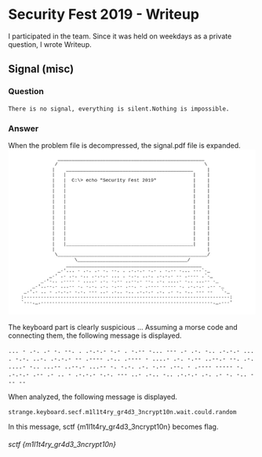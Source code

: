 # Security Fest 2019 - Writeup

I participated in the team. Since it was held on weekdays as a private question, I wrote Writeup.  


## Signal (misc)

### Question

````
There is no signal, everything is silent.Nothing is impossible.
````

### Answer
When the problem file is decompressed, the signal.pdf file is expanded.
![Signal](https://github.com/A7H3NA/CEH/blob/master/CTF/2019/Security%20Fest%202019/misc/Signal.jpg)


The keyboard part is clearly suspicious ...
Assuming a morse code and connecting them, the following message is displayed.

````
... - .-. .- -. --. . .-.-.- -.- . -.-- -... --- .- .-. -.. .-.-.- ... . -.-. ..-. .-.-.- -- .---- .-.. .---- - ....- .-. -.-- ..--.- --. .-. ....- -.. ...-- ..--.- ...-- -. -.-. .-. -.-- .--. - .---- ----- -. .-.-.- .-- .- .. - .-.-.- -.-. --- ..- .-.. -.. .-.-.- .-. .- -. -.. --- --
````


When analyzed, the following message is displayed.

````
strange.keyboard.secf.m1l1t4ry_gr4d3_3ncrypt10n.wait.could.random
````

In this message, sctf {m1l1t4ry_gr4d3_3ncrypt10n} becomes flag.
###### sctf {m1l1t4ry_gr4d3_3ncrypt10n}
